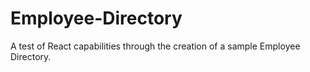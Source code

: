 # Employee-Directory
A test of React capabilities through the creation of a sample Employee Directory.

